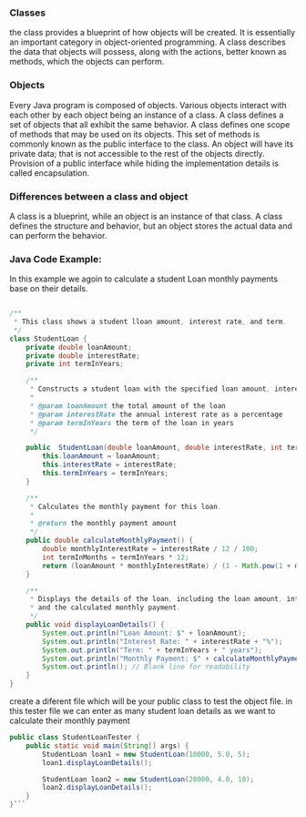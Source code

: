 ### Classes
the class provides a blueprint of how objects will be created. It is essentially an important category in object-oriented programming. A class describes the data that objects will possess, along with the actions, better known as methods, which the objects can perform.

### Objects
Every Java program is composed of objects. Various objects interact with each other by each object being an instance of a class. A class defines a set of objects that all exhibit the same behavior. A class defines one scope of methods that may be used on its objects. This set of methods is commonly known as the public interface to the class. An object will have its private data; that is not accessible to the rest of the objects directly. Provision of a public interface while hiding the implementation details is called encapsulation.

### Differences between a class and object

A class is a blueprint, while an object is an instance of that class.
A class defines the structure and behavior, but an object stores the actual data and can perform the behavior.




### Java Code Example:

In this example we agoin to calculate a student Loan monthly payments base on their details.

```java

/**
 * This class shows a student lloan amount, interest rate, and term.
 */
class StudentLoan {
    private double loanAmount;
    private double interestRate;
    private int termInYears;

    /**
     * Constructs a student loan with the specified loan amount, interest rate, and term.
     * 
     * @param loanAmount the total amount of the loan
     * @param interestRate the annual interest rate as a percentage
     * @param termInYears the term of the loan in years
     */

    public  StudentLoan(double loanAmount, double interestRate, int termInYears) {
        this.loanAmount = loanAmount;
        this.interestRate = interestRate;
        this.termInYears = termInYears;
    }

    /**
     * Calculates the monthly payment for this loan.
     * 
     * @return the monthly payment amount
     */
    public double calculateMonthlyPayment() {
        double monthlyInterestRate = interestRate / 12 / 100;
        int termInMonths = termInYears * 12;
        return (loanAmount * monthlyInterestRate) / (1 - Math.pow(1 + monthlyInterestRate, - termInMonths));
    }

    /**
     * Displays the details of the loan, including the loan amount, interest rate, term, 
     * and the calculated monthly payment.
     */
    public void displayLoanDetails() {
        System.out.println("Loan Amount: $" + loanAmount);
        System.out.println("Interest Rate: " + interestRate + "%");
        System.out.println("Term: " + termInYears + " years");
        System.out.println("Monthly Payment: $" + calculateMonthlyPayment());
        System.out.println(); // Blank line for readability
    }
}
```


create a diferent file which will be your public class to test the object file. in this tester file we can enter as many student loan details  as we want to calculate their monthly payment

```java
public class StudentLoanTester {
    public static void main(String[] args) {
        StudentLoan loan1 = new StudentLoan(10000, 5.0, 5);
        loan1.displayLoanDetails();

        StudentLoan loan2 = new StudentLoan(20000, 4.0, 10);
        loan2.displayLoanDetails();
    }
}```
